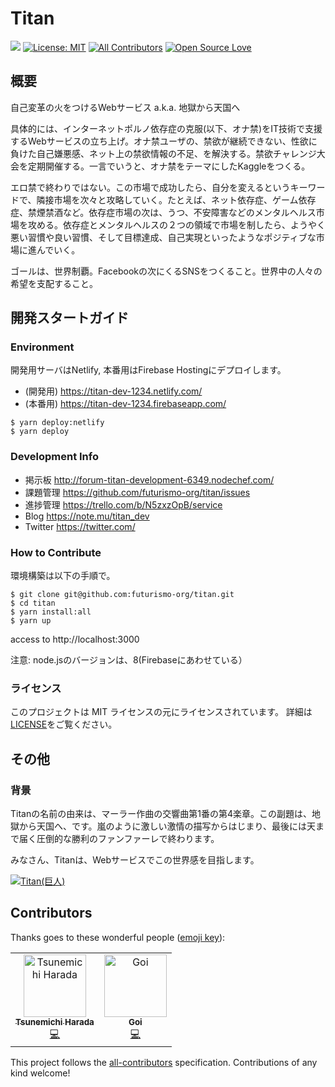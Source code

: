 Titan
===

![](https://img.shields.io/github/issues/futurismo-org/titan.svg)
[![License: MIT](https://img.shields.io/badge/License-MIT-yellow.svg)](https://opensource.org/licenses/MIT)
[![All Contributors](https://img.shields.io/badge/all_contributors-2-orange.svg?style=flat-square)](#contributors)
[![Open Source Love](https://badges.frapsoft.com/os/v3/open-source.svg?v=103)](https://github.com/futurismo-org/titan)

## 概要

自己変革の火をつけるWebサービス a.k.a. 地獄から天国へ

具体的には、インターネットポルノ依存症の克服(以下、オナ禁)をIT技術で支援するWebサービスの立ち上げ。オナ禁ユーザの、禁欲が継続できない、性欲に負けた自己嫌悪感、ネット上の禁欲情報の不足、を解決する。禁欲チャレンジ大会を定期開催する。一言でいうと、オナ禁をテーマにしたKaggleをつくる。

エロ禁で終わりではない。この市場で成功したら、自分を変えるというキーワードで、隣接市場を次々と攻略していく。たとえば、ネット依存症、ゲーム依存症、禁煙禁酒など。依存症市場の次は、うつ、不安障害などのメンタルヘルス市場を攻める。依存症とメンタルヘルスの２つの領域で市場を制したら、ようやく悪い習慣や良い習慣、そして目標達成、自己実現といったようなポジティブな市場に進んでいく。

ゴールは、世界制覇。Facebookの次にくるSNSをつくること。世界中の人々の希望を支配すること。

## 開発スタートガイド

### Environment

開発用サーバはNetlify, 本番用はFirebase Hostingにデプロイします。

* (開発用) https://titan-dev-1234.netlify.com/
* (本番用) https://titan-dev-1234.firebaseapp.com/

```
$ yarn deploy:netlify
$ yarn deploy
```

### Development Info

* 掲示板 http://forum-titan-development-6349.nodechef.com/
* 課題管理 https://github.com/futurismo-org/titan/issues
* 進捗管理 https://trello.com/b/N5zxzOpB/service
* Blog https://note.mu/titan_dev
* Twitter https://twitter.com/

### How to Contribute

環境構築は以下の手順で。

```
$ git clone git@github.com:futurismo-org/titan.git
$ cd titan
$ yarn install:all
$ yarn up
```

access to http://localhost:3000

注意: node.jsのバージョンは、8(Firebaseにあわせている）

### ライセンス

このプロジェクトは MIT ライセンスの元にライセンスされています。 
詳細は[LICENSE](https://github.com/futurismo-org/titan/blob/master/LICENSE)をご覧ください。

## その他

### 背景

Titanの名前の由来は、マーラー作曲の交響曲第1番の第4楽章。この副題は、地獄から天国へ、です。嵐のように激しい激情の描写からはじまり、最後には天まで届く圧倒的な勝利のファンファーレで終わります。

みなさん、Titanは、Webサービスでこの世界感を目指します。

[![Titan(巨人)](http://img.youtube.com/vi/yb6J5BrPRdo/0.jpg)](https://www.youtube.com/watch?v=yb6J5BrPRdo)

## Contributors

Thanks goes to these wonderful people ([emoji key](https://allcontributors.org/docs/en/emoji-key)):

<!-- ALL-CONTRIBUTORS-LIST:START - Do not remove or modify this section -->
<!-- prettier-ignore -->
<table><tr><td align="center"><a href="https://futurismo.biz/"><img src="https://avatars1.githubusercontent.com/u/760627?v=4" width="100px;" alt="Tsunemichi Harada"/><br /><sub><b>Tsunemichi Harada</b></sub></a><br /><a href="https://github.com/futurismo-org/titan/commits?author=tsu-nera" title="Code">💻</a></td><td align="center"><a href="https://github.com/Goi666"><img src="https://avatars2.githubusercontent.com/u/40140038?v=4" width="100px;" alt="Goi"/><br /><sub><b>Goi</b></sub></a><br /><a href="https://github.com/futurismo-org/titan/commits?author=Goi666" title="Code">💻</a></td></tr></table>

<!-- ALL-CONTRIBUTORS-LIST:END -->

This project follows the [all-contributors](https://github.com/all-contributors/all-contributors) specification. Contributions of any kind welcome!
